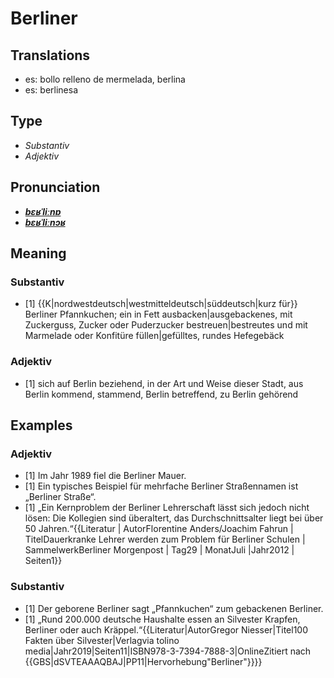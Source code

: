 # Berliner
## Translations
- es: bollo relleno de mermelada, berlina
- es: berlinesa
## Type
- _Substantiv_
- _Adjektiv_
## Pronunciation
- **_[bɛʁˈliːnɐ](https://commons.wikimedia.org/wiki/File:De-Berliner.ogg)_**
- **_[bɛʁˈliːnɔʁ](https://commons.wikimedia.org/wiki/File:De-Berliner.ogg)_**
## Meaning
### Substantiv
- [1] {{K|nordwestdeutsch|westmitteldeutsch|süddeutsch|kurz für}} Berliner Pfannkuchen; ein in Fett ausbacken|ausgebackenes, mit Zuckerguss, Zucker oder Puderzucker bestreuen|bestreutes und mit Marmelade oder Konfitüre füllen|gefülltes, rundes Hefegebäck
### Adjektiv
- [1] sich auf Berlin beziehend, in der Art und Weise dieser Stadt, aus Berlin kommend, stammend, Berlin betreffend, zu Berlin gehörend
## Examples
### Adjektiv
- [1] Im Jahr 1989 fiel die Berliner Mauer.
- [1] Ein typisches Beispiel für mehrfache Berliner Straßennamen ist „Berliner Straße“.
- [1] „Ein Kernproblem der Berliner Lehrerschaft lässt sich jedoch nicht lösen: Die Kollegien sind überaltert, das Durchschnittsalter liegt bei über 50 Jahren.“<ref>{{Literatur | AutorFlorentine Anders/Joachim Fahrun | TitelDauerkranke Lehrer werden zum Problem für Berliner Schulen | SammelwerkBerliner Morgenpost | Tag29 | MonatJuli |Jahr2012 | Seiten1}}</ref>
### Substantiv
- [1] Der geborene Berliner sagt „Pfannkuchen“ zum gebackenen Berliner.
- [1] „Rund 200.000 deutsche Haushalte essen an Silvester Krapfen, Berliner oder auch Kräppel.“<ref>{{Literatur|AutorGregor Niesser|Titel100 Fakten über Silvester|Verlagvia tolino media|Jahr2019|Seiten11|ISBN978-3-7394-7888-3|OnlineZitiert nach {{GBS|dSVTEAAAQBAJ|PP11|Hervorhebung"Berliner"}}}}</ref>
